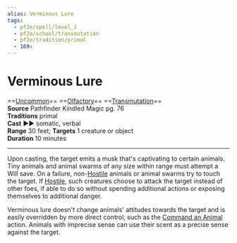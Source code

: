 ```yaml
---
alias: Verminous Lure
tags:
  - pf2e/spell/level_1
  - pf2e/school/transmutation
  - pf2e/tradition/primal
  - 169:
---
```


# Verminous Lure

==[Uncommon](../../../Traits/Uncommon.md)== ==[Olfactory](../../../Traits/Olfactory.md)== ==[Transmutation](../../../Traits/Transmutation.md)==  
__Source__ Pathfinder Kindled Magic pg. 76  
**Traditions** primal  
**Cast** ►► somatic, verbal  
**Range** 30 feet; **Targets** 1 creature or object  
**Duration** 10 minutes

---

Upon casting, the target emits a musk that's captivating to certain animals. Tiny animals and animal swarms of any size within range must attempt a Will save. On a failure, non-[Hostile](../../../Conditions/Hostile.md) animals or animal swarms try to touch the target. If [Hostile](../../../Conditions/Hostile.md), such creatures choose to attack the target instead of other foes, if able to do so without spending additional actions or exposing themselves to additional danger.

Verminous lure doesn't change animals' attitudes towards the target and is easily overridden by more direct control, such as the [Command an Animal](../../../Rules/Actions/Command%20an%20Animal.md) action. Animals with imprecise sense can use their scent as a precise sense against the target.
